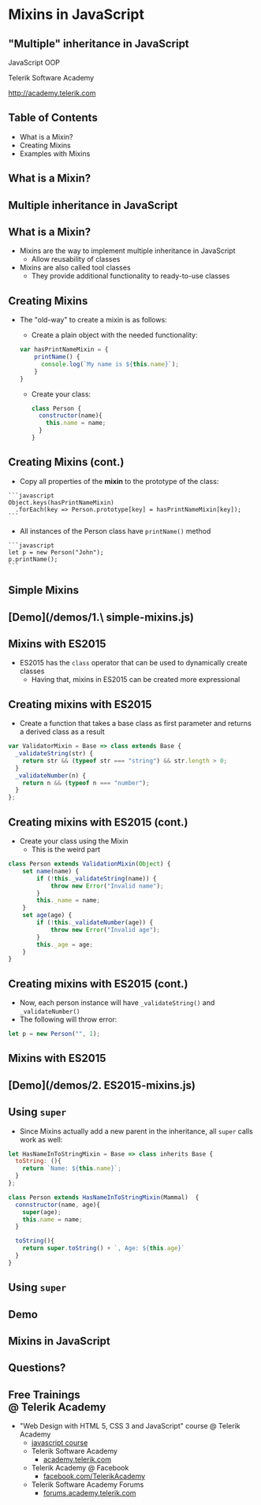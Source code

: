 <!-- section start -->
<!-- attr: { id:'', class:'slide-title', showInPresentation:true, hasScriptWrapper:true } -->
# Mixins in JavaScript
## "Multiple" inheritance in JavaScript
<!-- <img class="slide-image" showInPresentation="true" src="imgs\pic00.png" style="top:48.48%; left:65.53%; width:38.79%; z-index:-1" /> -->
<article class="signature">
	<p class="signature-course">JavaScript OOP</p>
	<p class="signature-initiative">Telerik Software Academy</p>
	<a href="http://academy.telerik.com " class="signature-link">http://academy.telerik.com </a>
</div>


<!-- attr: { id:'', showInPresentation:true, hasScriptWrapper:true } -->
# Table of Contents

- What is a Mixin?
- Creating Mixins
- Examples with Mixins

<!-- <img class="slide-image" showInPresentation="true" src="imgs\pic02.png" style="top:15.22%; left:67.55%; width:38.79%; z-index:-1" /> -->

<!-- section start -->

# What is a Mixin?
##  Multiple inheritance in JavaScript

# What is a Mixin?

- Mixins are the way to implement multiple inheritance in JavaScript
  - Allow reusability of classes
- Mixins are also called tool classes
  - They provide additional functionality to ready-to-use classes

# Creating Mixins

- The "old-way" to create a mixin is as follows:

  -  Create a plain object with the needed functionality:

    ```javascript
    var hasPrintNameMixin = {
        printName() {
          console.log(`My name is ${this.name}`);
        }
    }
    ```

  -  Create your class:

      ```javascript
      class Person {
        constructor(name){
          this.name = name;
        }
      }
      ```

<!-- attr: {hasScriptWrapper: true} --> 
# Creating Mixins (cont.)

  -  Copy all properties of the **mixin** to the prototype of the class:

    ```javascript
    Object.keys(hasPrintNameMixin)
      .forEach(key => Person.prototype[key] = hasPrintNameMixin[key]);
    ```
  -  All instances of the Person class have `printName()` method

    ```javascript
    let p = new Person("John");
    p.printName();
    ```

#   Simple Mixins
##  [Demo](/demos/1.\ simple-mixins.js)


# Mixins with ES2015

- ES2015 has the `class` operator that can be used to dynamically create classes
  - Having that, mixins in ES2015 can be created more expressional


# Creating mixins with ES2015

- Create a function that takes a base class as first parameter and returns a derived class as a result

```javascript
var ValidatorMixin = Base => class extends Base {
  _validateString(str) {
    return str && (typeof str === "string") && str.length > 0;
  }
  _validateNumber(n) {
    return n && (typeof n === "number");
  }
};
```

# Creating mixins with ES2015 (cont.)

- Create your class using the Mixin
  - This is the weird part

```javascript
class Person extends ValidationMixin(Object) {
    set name(name) {
        if (!this._validateString(name)) {
            throw new Error("Invalid name");
        }
        this._name = name;
    }
    set age(age) {
        if (!this._validateNumber(age)) {
            throw new Error("Invalid age");
        }
        this._age = age;
    }
}
```

# Creating mixins with ES2015 (cont.)

-  Now, each person instance will have `_validateString()` and `_validateNumber()`
  - The following will throw error:

```javascript
let p = new Person("", 1);
```

#   Mixins with ES2015
##  [Demo](/demos/2. ES2015-mixins.js)


# Using `super`

- Since Mixins actually add a new parent in the inheritance, all `super` calls work as well:

```javascript
let HasNameInToStringMixin = Base => class inherits Base {
  toString: (){
    return `Name: ${this.name}`;
  }
};

class Person extends HasNameInToStringMixin(Mammal)  {
  connstructor(name, age){
    super(age);
    this.name = name;
  }

  toString(){
    return super.toString() + `, Age: ${this.age}`
  }
}
```

# Using `super`
##  Demo

<!-- Questions -->
<!-- section start -->
<!-- attr: { hasScriptWrapper:true, class:"slide-questions", id:"questions" } -->
# Mixins in JavaScript
## Questions?


<!-- attr: { showInPresentation: true, hasScriptWrapper: true, style:'font-size: 0.9em' } -->
# Free Trainings<br/>@ Telerik Academy
- "Web Design with HTML 5, CSS 3 and JavaScript" course @ Telerik Academy
    - [javascript course](http://academy.telerik.com/student-courses/web-design-and-ui/javascript-fundamentals/about)
  - Telerik Software Academy
    - [academy.telerik.com](academy.telerik.com)
  - Telerik Academy @ Facebook
    - [facebook.com/TelerikAcademy](facebook.com/TelerikAcademy)
  - Telerik Software Academy Forums
    - [forums.academy.telerik.com](http://telerikacademy.com/Forum/Home)

<!-- <img class="slide-image" showInPresentation="true"  src="imgs/pic00.png" style="top:58.18%; left:90.52%; width:16.97%; z-index:-1" /> -->
